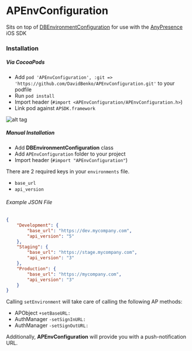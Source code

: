 APEnvConfiguration
==================

Sits on top of [DBEnvironmentConfiguration](https://github.com/DavidBenko/DBEnvironmentConfiguration) for use with the [AnyPresence](http://anypresence.com) iOS SDK

### Installation

##### Via CocoaPods
- Add `pod 'APEnvConfiguration', :git => 'https://github.com/DavidBenko/APEnvConfiguration.git'` to your podfile
- Run `pod install`
- Import header (`#import <APEnvConfiguration/APEnvConfiguration.h>`)
- Link pod against `APSDK.framework`

![alt tag](https://github.com/DavidBenko/APEnvConfiguration/raw/master/linking.png)
 
##### Manual Installation
- Add **DBEnvironmentConfiguration** class
- Add `APEnvConfiguration` folder to your project
- Import header (`#import "APEnvConfiguration"`)

There are 2 required keys in your `environments` file. 
- `base_url`
- `api_version`

###### Example JSON File
```json
{
    "Development": {
        "base_url": "https://dev.mycompany.com",
        "api_version": "5"
    },
    "Staging": {
        "base_url": "https://stage.mycompany.com",
        "api_version": "3"
    },
    "Production": {
        "base_url": "https://mycompany.com",
        "api_version": "3"
    }
}

```


Calling `setEnvironment` will take care of calling the following AP methods:

- APObject `+setBaseURL:`
- AuthManager `-setSignInURL:`
- AuthManager `-setSignOutURL:`
 
Additionally, **APEnvConfiguration** will provide you with a push-notification URL.

